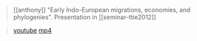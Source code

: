 > [[anthony]] "Early Indo-European migrations, economies, and phylogenies". Presentation in [[seminar-ttie2012]] 

> [youtube](https://youtu.be/d864bwyCAoA)
> [mp4](anthony2012-early.m4a)
